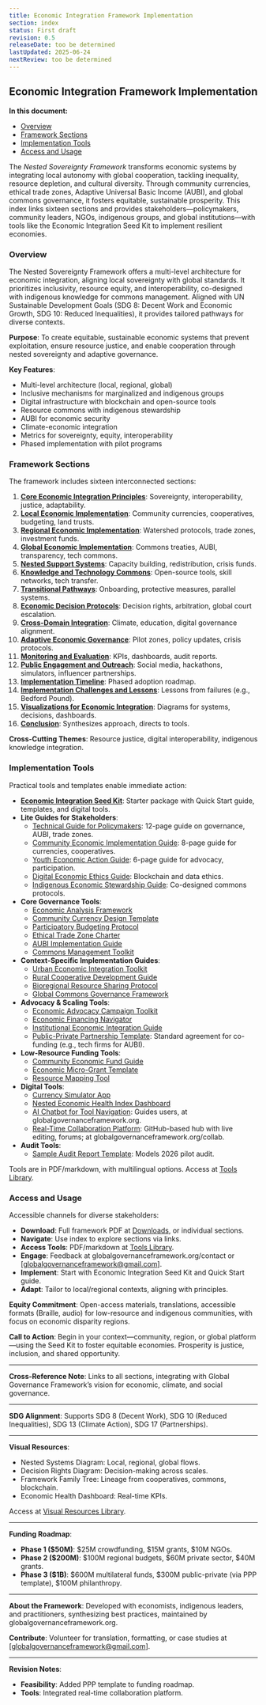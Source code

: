 ```yaml
---
title: Economic Integration Framework Implementation
section: index
status: First draft
revision: 0.5
releaseDate: too be determined
lastUpdated: 2025-06-24
nextReview: too be determined
---
```



## Economic Integration Framework Implementation

**In this document:**
- [Overview](#overview)
- [Framework Sections](#framework-sections)
- [Implementation Tools](#implementation-tools)
- [Access and Usage](#access-and-usage)

The *Nested Sovereignty Framework* transforms economic systems by integrating local autonomy with global cooperation, tackling inequality, resource depletion, and cultural diversity. Through community currencies, ethical trade zones, Adaptive Universal Basic Income (AUBI), and global commons governance, it fosters equitable, sustainable prosperity. This index links sixteen sections and provides stakeholders—policymakers, community leaders, NGOs, indigenous groups, and global institutions—with tools like the Economic Integration Seed Kit to implement resilient economies.

### <a id="overview"></a>Overview
The Nested Sovereignty Framework offers a multi-level architecture for economic integration, aligning local sovereignty with global standards. It prioritizes inclusivity, resource equity, and interoperability, co-designed with indigenous knowledge for commons management. Aligned with UN Sustainable Development Goals (SDG 8: Decent Work and Economic Growth, SDG 10: Reduced Inequalities), it provides tailored pathways for diverse contexts.

**Purpose**: To create equitable, sustainable economic systems that prevent exploitation, ensure resource justice, and enable cooperation through nested sovereignty and adaptive governance.

**Key Features**:
- Multi-level architecture (local, regional, global)
- Inclusive mechanisms for marginalized and indigenous groups
- Digital infrastructure with blockchain and open-source tools
- Resource commons with indigenous stewardship
- AUBI for economic security
- Climate-economic integration
- Metrics for sovereignty, equity, interoperability
- Phased implementation with pilot programs

### <a id="framework-sections"></a>Framework Sections
The framework includes sixteen interconnected sections:

1. **[Core Economic Integration Principles](/frameworks/economic-integration#core-principles)**: Sovereignty, interoperability, justice, adaptability.
2. **[Local Economic Implementation](/frameworks/economic-integration#local-implementation)**: Community currencies, cooperatives, budgeting, land trusts.
3. **[Regional Economic Implementation](/frameworks/economic-integration#regional-implementation)**: Watershed protocols, trade zones, investment funds.
4. **[Global Economic Implementation](/frameworks/economic-integration#global-implementation)**: Commons treaties, AUBI, transparency, tech commons.
5. **[Nested Support Systems](/frameworks/economic-integration#nested-support)**: Capacity building, redistribution, crisis funds.
6. **[Knowledge and Technology Commons](/frameworks/economic-integration#tech-commons)**: Open-source tools, skill networks, tech transfer.
7. **[Transitional Pathways](/frameworks/economic-integration#transitional-pathways)**: Onboarding, protective measures, parallel systems.
8. **[Economic Decision Protocols](/frameworks/economic-integration#decision-protocols)**: Decision rights, arbitration, global court escalation.
9. **[Cross-Domain Integration](/frameworks/economic-integration#cross-domain)**: Climate, education, digital governance alignment.
10. **[Adaptive Economic Governance](/frameworks/economic-integration#adaptive-governance)**: Pilot zones, policy updates, crisis protocols.
11. **[Monitoring and Evaluation](/frameworks/economic-integration#monitoring)**: KPIs, dashboards, audit reports.
12. **[Public Engagement and Outreach](/frameworks/economic-integration#outreach)**: Social media, hackathons, simulators, influencer partnerships.
13. **[Implementation Timeline](/frameworks/economic-integration#timeline)**: Phased adoption roadmap.
14. **[Implementation Challenges and Lessons](/frameworks/economic-integration#challenges)**: Lessons from failures (e.g., Bedford Pound).
15. **[Visualizations for Economic Integration](/frameworks/economic-integration#visualizations)**: Diagrams for systems, decisions, dashboards.
16. **[Conclusion](/frameworks/economic-integration#conclusion)**: Synthesizes approach, directs to tools.

**Cross-Cutting Themes**: Resource justice, digital interoperability, indigenous knowledge integration.

### <a id="implementation-tools"></a>Implementation Tools
Practical tools and templates enable immediate action:

- **[Economic Integration Seed Kit](/frameworks/tools/economic/seed-kit-en.zip)**: Starter package with Quick Start guide, templates, and digital tools.
- **Lite Guides for Stakeholders**:
  - [Technical Guide for Policymakers](/frameworks/tools/economic/technical-guide-en.pdf): 12-page guide on governance, AUBI, trade zones.
  - [Community Economic Implementation Guide](/frameworks/tools/economic/community-guide-en.pdf): 8-page guide for currencies, cooperatives.
  - [Youth Economic Action Guide](/frameworks/tools/economic/youth-guide-en.pdf): 6-page guide for advocacy, participation.
  - [Digital Economic Ethics Guide](/frameworks/tools/economic/digital-ethics-en.pdf): Blockchain and data ethics.
  - [Indigenous Economic Stewardship Guide](/frameworks/tools/economic/indigenous-guide-en.pdf): Co-designed commons protocols.
- **Core Governance Tools**:
  - [Economic Analysis Framework](/frameworks/tools/economic/economic-analysis-framework-en.pdf)
  - [Community Currency Design Template](/frameworks/tools/economic/currency-design-template-en.pdf)
  - [Participatory Budgeting Protocol](/frameworks/tools/economic/participatory-budgeting-protocol-en.pdf)
  - [Ethical Trade Zone Charter](/frameworks/tools/economic/ethical-trade-zone-charter-en.pdf)
  - [AUBI Implementation Guide](/frameworks/tools/economic/aubi-implementation-guide-en.pdf)
  - [Commons Management Toolkit](/frameworks/tools/economic/commons-management-toolkit-en.pdf)
- **Context-Specific Implementation Guides**:
  - [Urban Economic Integration Toolkit](/frameworks/tools/economic/urban-economic-toolkit-en.pdf)
  - [Rural Cooperative Development Guide](/frameworks/tools/economic/rural-cooperative-guide-en.pdf)
  - [Bioregional Resource Sharing Protocol](/frameworks/tools/economic/bioregional-protocol-en.pdf)
  - [Global Commons Governance Framework](/frameworks/tools/economic/global-commons-framework-en.pdf)
- **Advocacy & Scaling Tools**:
  - [Economic Advocacy Campaign Toolkit](/frameworks/tools/economic/economic-advocacy-toolkit-en.pdf)
  - [Economic Financing Navigator](/frameworks/tools/economic/economic-financing-navigator-en.pdf)
  - [Institutional Economic Integration Guide](/frameworks/tools/economic/institutional-integration-guide-en.pdf)
  - [Public-Private Partnership Template](/frameworks/tools/economic/ppp-template-en.pdf): Standard agreement for co-funding (e.g., tech firms for AUBI).
- **Low-Resource Funding Tools**:
  - [Community Economic Fund Guide](/frameworks/tools/economic/community-economic-fund-guide-en.pdf)
  - [Economic Micro-Grant Template](/frameworks/tools/economic/economic-micro-grant-template-en.pdf)
  - [Resource Mapping Tool](/frameworks/tools/economic/resource-mapping-tool-en.pdf)
- **Digital Tools**:
  - [Currency Simulator App](/frameworks/tools/economic/currency-simulator-app-en.md)
  - [Nested Economic Health Index Dashboard](/frameworks/tools/economic/nested-economic-health-dashboard-en.md)
  - [AI Chatbot for Tool Navigation](/frameworks/tools/economic/ai-chatbot-for-tool-navigation-en.md): Guides users, at globalgovernanceframework.org.
  - [Real-Time Collaboration Platform](/frameworks/tools/economic/real-time-collaboration-platform-en.md): GitHub-based hub with live editing, forums; at globalgovernanceframework.org/collab.
- **Audit Tools**:
  - [Sample Audit Report Template](/frameworks/tools/economic/sample-audit-report-template-en.pdf): Models 2026 pilot audit.

Tools are in PDF/markdown, with multilingual options. Access at [Tools Library](/frameworks/tools/economic).

### <a id="access-and-usage"></a>Access and Usage
Accessible channels for diverse stakeholders:

- **Download**: Full framework PDF at [Downloads](/downloads), or individual sections.
- **Navigate**: Use index to explore sections via links.
- **Access Tools**: PDF/markdown at [Tools Library](/frameworks/tools/economic).
- **Engage**: Feedback at globalgovernanceframework.org/contact or [globalgovernanceframework@gmail.com].
- **Implement**: Start with Economic Integration Seed Kit and Quick Start guide.
- **Adapt**: Tailor to local/regional contexts, aligning with principles.

**Equity Commitment**: Open-access materials, translations, accessible formats (Braille, audio) for low-resource and indigenous communities, with focus on economic disparity regions.

**Call to Action**: Begin in your context—community, region, or global platform—using the Seed Kit to foster equitable economies. Prosperity is justice, inclusion, and shared opportunity.

---

**Cross-Reference Note**: Links to all sections, integrating with Global Governance Framework’s vision for economic, climate, and social governance.

---

**SDG Alignment**: Supports SDG 8 (Decent Work), SDG 10 (Reduced Inequalities), SDG 13 (Climate Action), SDG 17 (Partnerships).

---

**Visual Resources**:
- Nested Systems Diagram: Local, regional, global flows.
- Decision Rights Diagram: Decision-making across scales.
- Framework Family Tree: Lineage from cooperatives, commons, blockchain.
- Economic Health Dashboard: Real-time KPIs.

Access at [Visual Resources Library](/frameworks/visuals/economic).

---

**Funding Roadmap**:
- **Phase 1 ($50M)**: $25M crowdfunding, $15M grants, $10M NGOs.
- **Phase 2 ($200M)**: $100M regional budgets, $60M private sector, $40M grants.
- **Phase 3 ($1B)**: $600M multilateral funds, $300M public-private (via PPP template), $100M philanthropy.

---

**About the Framework**: Developed with economists, indigenous leaders, and practitioners, synthesizing best practices, maintained by globalgovernanceframework.org.

**Contribute**: Volunteer for translation, formatting, or case studies at [globalgovernanceframework@gmail.com].

---

**Revision Notes**:
- **Feasibility**: Added PPP template to funding roadmap.
- **Tools**: Integrated real-time collaboration platform.
